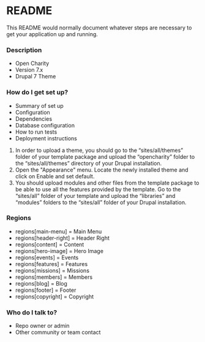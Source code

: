 # README #

This README would normally document whatever steps are necessary to get your application up and running.

### Description ###

* Open Charity
* Version 7.x
* Drupal 7 Theme

### How do I get set up? ###

* Summary of set up
* Configuration
* Dependencies
* Database configuration
* How to run tests
* Deployment instructions

1. In order to upload a theme, you should go to the “sites/all/themes” folder of your template package and upload the “opencharity” folder to the “sites/all/themes” directory of your Drupal installation.
2. Open the "Appearance" menu. Locate the newly installed theme and click on Enable and set default.
3. You should upload modules and other files from the template package to be able to use all the features provided by the template. Go to the “sites/all” folder of your template and upload the 
   “libraries” and “modules” folders to the “sites/all” folder of your Drupal installation.

### Regions ###

* regions[main-menu]      = Main Menu
* regions[header-right]   = Header Right
* regions[content]        = Content
* regions[hero-image]     = Hero Image
* regions[events]         = Events
* regions[features]       = Features
* regions[missions]       = Missions
* regions[members]        = Members
* regions[blog]           = Blog
* regions[footer]         = Footer
* regions[copyright]      = Copyright

### Who do I talk to? ###

* Repo owner or admin
* Other community or team contact
